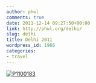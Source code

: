 ```yaml
---
author: phwl
comments: true
date: 2011-12-14 09:27:50+00:00
link: http://phwl.org/delhi/
slug: delhi
title: Delhi 2011
wordpress_id: 1966
categories:
- travel
---
```


[![P1100183](http://phwl.org/wp-content/uploads/2014/11/P1100183.jpg)](http://phwl.org/wp-content/uploads/2014/11/P1100183.jpg)
